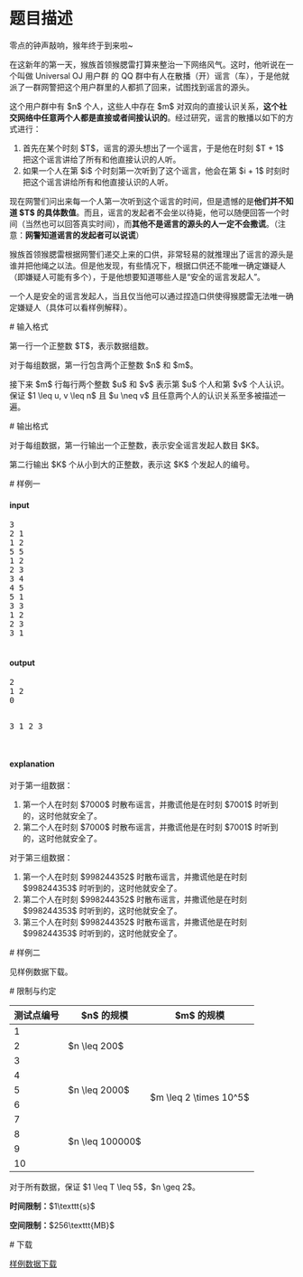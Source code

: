 # 题目描述

<p>零点的钟声敲响，猴年终于到来啦~</p>
<p>在这新年的第一天，猴族首领猴腮雷打算来整治一下网络风气。这时，他听说在一个叫做 Universal OJ 用户群 的 QQ 群中有人在散播（开）谣言（车），于是他就派了一群网警把这个用户群里的人都抓了回来，试图找到谣言的源头。</p>
<p>这个用户群中有 $n$ 个人，这些人中存在 $m$ 对双向的直接认识关系，<strong>这个社交网络中任意两个人都是直接或者间接认识的</strong>。经过研究，谣言的散播以如下的方式进行：</p>
<ol><li>首先在某个时刻 $T$，谣言的源头想出了一个谣言，于是他在时刻 $T + 1$ 把这个谣言讲给了所有和他直接认识的人听。</li>
<li>如果一个人在第 $i$ 个时刻第一次听到了这个谣言，他会在第 $i + 1$ 时刻时把这个谣言讲给所有和他直接认识的人听。</li>
</ol><p>现在网警们问出来每一个人第一次听到这个谣言的时间，但是遗憾的是<strong>他们并不知道 $T$ 的具体数值</strong>。而且，谣言的发起者不会坐以待毙，他可以随便回答一个时间（当然也可以回答真实时间），而<strong>其他不是谣言的源头的人一定不会撒谎</strong>。（注意：<strong>网警知道谣言的发起者可以说谎</strong>）</p>
<p>猴族首领猴腮雷根据网警们递交上来的口供，非常轻易的就推理出了谣言的源头是谁并把他绳之以法。但是他发现，有些情况下，根据口供还不能唯一确定嫌疑人（即嫌疑人可能有多个），于是他想要知道哪些人是“安全的谣言发起人”。</p>
<p>一个人是安全的谣言发起人，当且仅当他可以通过捏造口供使得猴腮雷无法唯一确定嫌疑人（具体可以看样例解释）。</p>
# 输入格式


<p>第一行一个正整数 $T$，表示数据组数。</p>
<p>对于每组数据，第一行包含两个正整数 $n$ 和 $m$。</p>
<p>接下来 $m$ 行每行两个整数 $u$ 和 $v$ 表示第 $u$ 个人和第 $v$ 个人认识。保证 $1 \leq u, v \leq n$ 且 $u \neq v$ 且任意两个人的认识关系至多被描述一遍。</p>
# 输出格式


<p>对于每组数据，第一行输出一个正整数，表示安全谣言发起人数目 $K$。</p>
<p>第二行输出 $K$ 个从小到大的正整数，表示这 $K$ 个发起人的编号。</p>
# 样例一


<h4>input</h4>
<pre>3
2 1
1 2
5 5
1 2
2 3
3 4
4 5
5 1
3 3
1 2
2 3
3 1

</pre>

<h4>output</h4>
<pre>2
1 2
0

3
1 2 3

</pre>

<h4>explanation</h4>
<p>对于第一组数据：</p>
<ol><li>第一个人在时刻 $7000$ 时散布谣言，并撒谎他是在时刻 $7001$ 时听到的，这时他就安全了。</li>
<li>第二个人在时刻 $7000$ 时散布谣言，并撒谎他是在时刻 $7001$ 时听到的，这时他就安全了。</li>
</ol><p>对于第三组数据：</p>
<ol><li>第一个人在时刻 $998244352$ 时散布谣言，并撒谎他是在时刻 $998244353$ 时听到的，这时他就安全了。</li>
<li>第二个人在时刻 $998244352$ 时散布谣言，并撒谎他是在时刻 $998244353$ 时听到的，这时他就安全了。</li>
<li>第三个人在时刻 $998244352$ 时散布谣言，并撒谎他是在时刻 $998244353$ 时听到的，这时他就安全了。</li>
</ol># 样例二


<p>见样例数据下载。</p>
# 限制与约定


<div class="table-responsive">
    <table class="table table-bordered table-text-center table-vertical-middle"><thead><tr><th>测试点编号</th><th>$n$ 的规模</th><th>$m$ 的规模</th></tr></thead><tbody><tr><td>1</td><td rowspan="3">$n \leq 200$</td><td rowspan="10">$m \leq 2 \times 10^5$</td></tr><tr><td>2</td></tr><tr><td>3</td></tr><tr><td>4</td><td rowspan="3">$n \leq 2000$</td></tr><tr><td>5</td></tr><tr><td>6</td></tr><tr><td>7</td><td rowspan="4">$n \leq 100000$</td></tr><tr><td>8</td></tr><tr><td>9</td></tr><tr><td>10</td></tr></tbody></table></div>

<p>对于所有数据，保证 $1 \leq T \leq 5$，$n \geq 2$。</p>
<p><strong>时间限制：</strong>$1\texttt{s}$</p>
<p><strong>空间限制：</strong>$256\texttt{MB}$</p>
# 下载


<p><a href="/download.php?type=problem&amp;id=175">样例数据下载</a></p>
